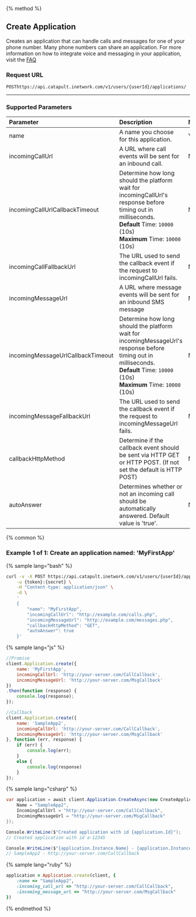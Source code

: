 {% method %}
## Create Application
Creates an application that can handle calls and messages for one of your phone number. Many phone numbers can share an application. For more information on how to integrate voice and messaging in your application, visit the <a href="http://dev.bandwidth.com/faq/#general">FAQ</a>

### Request URL

<code class="post">POST</code>`https://api.catapult.inetwork.com/v1/users/{userId}/applications/`

---

### Supported Parameters
| Parameter                         | Description                                                                                                                                                                                | Mandatory |
|:----------------------------------|:-------------------------------------------------------------------------------------------------------------------------------------------------------------------------------------------|:----------|
| name                              | A name you choose for this application.                                                                                                                                                    | Yes       |
| incomingCallUrl                   | A URL where call events will be sent for an inbound call.                                                                                                                                  | No        |
| incomingCallUrlCallbackTimeout    | Determine how long should the platform wait for incomingCallUrl's response before timing out in milliseconds. <br> **Default** Time: `10000` (10s) <br> **Maximum** Time: `10000` (10s)    | No        |
| incomingCallFallbackUrl           | The URL used to send the callback event if the request to incomingCallUrl fails.                                                                                                           | No        |
| incomingMessageUrl                | A URL where message events will be sent for an inbound SMS message                                                                                                                         | No        |
| incomingMessageUrlCallbackTimeout | Determine how long should the platform wait for incomingMessageUrl's response before timing out in milliseconds. <br> **Default** Time: `10000` (10s) <br> **Maximum** Time: `10000` (10s) | No        |
| incomingMessageFallbackUrl        | The URL used to send the callback event if the request to incomingMessageUrl fails.                                                                                                        | No        |
| callbackHttpMethod                | Determine if the callback event should be sent via HTTP GET or HTTP POST. (If not set the default is HTTP POST)                                                                            | No        |
| autoAnswer                        | Determines whether or not an incoming call should be automatically answered. Default value is 'true'.                                                                                      | No        |

{% common %}
### Example 1 of 1: Create an application named: 'MyFirstApp'


{% sample lang="bash" %}

```bash
curl -v -X POST https://api.catapult.inetwork.com/v1/users/{userId}/applications \
	-u {token}:{secret} \
	-H "Content-type: application/json" \
	-d \
	'
	{
		"name": "MyFirstApp",
		"incomingCallUrl": "http://example.com/calls.php",
		"incomingMessageUrl": "http://example.com/messages.php",
		"callbackHttpMethod": "GET",
		"autoAnswer": true
	}'
```

{% sample lang="js" %}

```js
//Promise
client.Application.create({
	name: 'MyFirstApp',
	incomingCallUrl: 'http://your-server.com/CallCallback',
	incomingMessageUrl: 'http://your-server.com/MsgCallback'
})
.then(function (response) {
	console.log(response);
});

//Callback
client.Application.create({
	name: 'SampleApp2',
	incomingCallUrl: 'http://your-server.com/CallCallback',
	incomingMessageUrl: 'http://your-server.com/MsgCallback'
}, function (err, response) {
	if (err) {
		console.log(err);
	}
	else {
		console.log(response)
	}
});
```
{% sample lang="csharp" %}

```csharp
var application = await client.Application.CreateAsync(new CreateApplicationData{
	Name = "SampleApp2",
	IncomingCallUrl = "http://your-server.com/CallCallback",
	IncomingMessageUrl = "http://your-server.com/MsgCallback"
});

Console.WriteLine($"Created application with id {application.Id}");
// Created application with id a-12345

Console.WriteLine($"{application.Instance.Name} - {application.Instance.IncomingCallUrl}");
// SampleApp2 - http://your-server.com/CallCallback
```

{% sample lang="ruby" %}

```ruby
application = Application.create(client, {
	:name => "SampleApp2",
	:incoming_call_url => "http://your-server.com/CallCallback",
	:incoming_message_url => "http://your-server.com/MsgCallback"
})
```
{% endmethod %}
